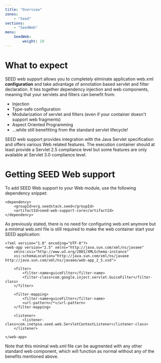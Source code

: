 ```yaml
---
title: "Overview"
zones:
    - "Seed"
sections:
    - "SeedWeb"
menu:
    SeedWeb:
        weight: 10
---
```


# What to expect

SEED web support allows you to completely eliminate application web.xml **configuration** and take advantage of annotation
based servlet and filter declaration. It ties together dependency injection and web components, meaning that your
servlets and filters can benefit from:

* Injection
* Type-safe configuration
* Modularization of servlet and filters (even if your container doesn't support web fragments)
* Aspect Oriented Programming
* …while still benefitting from the standard servlet lifecycle!

SEED web support provides integration with the Java Servlet specification and offers various Web related features. The
execution container should at least provide a Servlet 2.5 compliance level but some features are only available at
Servlet 3.0 compliance level.

# Getting SEED Web support

To add SEED Web support to your Web module, use the following dependency snippet:

    <dependency>
        <groupId>org.seedstack.seed</groupId>
        <artifactId>seed-web-support-core</artifactId>
    </dependency>
    
As previously stated, there is no need for configuring web.xml anymore but a minimal web.xml file is still required to make the web container start your SEED application:

    <?xml version="1.0" encoding="UTF-8"?>
    <web-app version="2.5" xmlns="http://java.sun.com/xml/ns/javaee"
        xmlns:xsi="http://www.w3.org/2001/XMLSchema-instance"
        xsi:schemaLocation="http://java.sun.com/xml/ns/javaee http://java.sun.com/xml/ns/javaee/web-app_2_5.xsd">

        <filter>
            <filter-name>guiceFilter</filter-name>
            <filter-class>com.google.inject.servlet.GuiceFilter</filter-class>
        </filter>

        <filter-mapping>
            <filter-name>guiceFilter</filter-name>
            <url-pattern>/*</url-pattern>
        </filter-mapping>
    
        <listener>
            <listener-class>com.inetpsa.seed.web.ServletContextListener</listener-class>
        </listener>
    
    </web-app>
    
Note that this minimal web.xml file can be augmented with any other standard web component, which will function as
normal without any of the benefits mentioned above.

